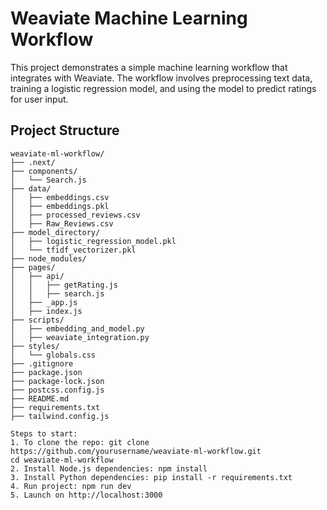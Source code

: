 # Weaviate Machine Learning Workflow

This project demonstrates a simple machine learning workflow that integrates with Weaviate. The workflow involves preprocessing text data, training a logistic regression model, and using the model to predict ratings for user input.

## Project Structure

```plaintext
weaviate-ml-workflow/
├── .next/
├── components/
│   └── Search.js
├── data/
│   ├── embeddings.csv
│   ├── embeddings.pkl
│   ├── processed_reviews.csv
│   ├── Raw_Reviews.csv
├── model_directory/
│   ├── logistic_regression_model.pkl
│   └── tfidf_vectorizer.pkl
├── node_modules/
├── pages/
│   ├── api/
│   │   ├── getRating.js
│   │   ├── search.js
│   ├── _app.js
│   ├── index.js
├── scripts/
│   ├── embedding_and_model.py
│   ├── weaviate_integration.py
├── styles/
│   └── globals.css
├── .gitignore
├── package.json
├── package-lock.json
├── postcss.config.js
├── README.md
├── requirements.txt
├── tailwind.config.js

Steps to start:
1. To clone the repo: git clone https://github.com/yourusername/weaviate-ml-workflow.git
cd weaviate-ml-workflow
2. Install Node.js dependencies: npm install
3. Install Python dependencies: pip install -r requirements.txt
4. Run project: npm run dev
5. Launch on http://localhost:3000

